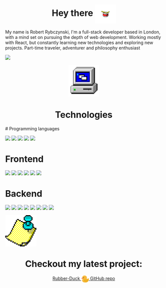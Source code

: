 
<h1 align="center">Hey there <img src="./images/drum.webp"/ align="center" width="66"></h1>

My name is Robert Rybczynski, I'm a full-stack developer based in London, with a mind set on pursuing the depth of web development. Working mostly with React, but constantly learning new technologies and exploring new projects. Part-time traveler, adventurer and philosophy enthusiast

<a href="https://www.linkedin.com/in/robert-rybczynski-a86187a0/"><img src="https://img.shields.io/badge/LinkedIn-0077B5?style=for-the-badge&logo=linkedin&logoColor=white"></img></a>


<div align="center">
<img src="./images/techno.gif" width="100"/>
  <h1>Technologies</h1>
    </div>
# Programming languages
  <p><img src="https://img.shields.io/badge/JavaScript-323330?style=for-the-badge&logo=javascript&logoColor=F7DF1E" />
  <img src="https://img.shields.io/badge/TypeScript-007ACC?style=for-the-badge&logo=typescript&logoColor=white" />
  <img src="https://img.shields.io/badge/CSS3-1572B6?style=for-the-badge&logo=css3&logoColor=white" />
  <img src="https://img.shields.io/badge/Python-FFD43B?style=for-the-badge&logo=python&logoColor=blue" />
  <img src="https://img.shields.io/badge/Node.js-339933?style=for-the-badge&logo=nodedotjs&logoColor=white" /> </p>
    
# Frontend
  <p><img src="https://img.shields.io/badge/React-20232A?style=for-the-badge&logo=react&logoColor=61DAFB"/>
  <img src="https://img.shields.io/badge/Angular-DD0031?style=for-the-badge&logo=angular&logoColor=white" />
  <img src="https://img.shields.io/badge/Capacitor-119EFF?style=for-the-badge&logo=Capacitor&logoColor=white" />
  <img src="https://img.shields.io/badge/jQuery-0769AD?style=for-the-badge&logo=jquery&logoColor=white" />
  <img src="https://img.shields.io/badge/react%20zustand-%2320232a.svg?style=for-the-badge&logo=react&logoColor=%2361DAFB)" />
  <img src="https://img.shields.io/badge/Sass-CC6699?style=for-the-badge&logo=sass&logoColor=white" /> </p>
  
# Backend
  <p><img src="https://img.shields.io/badge/Express.js-000000?style=for-the-badge&logo=express&logoColor=white" />
  <img src="https://img.shields.io/badge/MongoDB-4EA94B?style=for-the-badge&logo=mongodb&logoColor=white" />
  <img src="https://img.shields.io/badge/PostgreSQL-316192?style=for-the-badge&logo=postgresql&logoColor=white" />
  <img src="https://img.shields.io/badge/GraphQl-E10098?style=for-the-badge&logo=graphql&logoColor=white" />
  <img src="https://img.shields.io/badge/firebase-ffca28?style=for-the-badge&logo=firebase&logoColor=black" />
  <img src="	https://img.shields.io/badge/Flask-000000?style=for-the-badge&logo=flask&logoColor=white" />
  <img src="https://img.shields.io/badge/koa-EEEEEE?style=for-the-badge&logo=koa&logoColor=000000" />
  <img src="https://img.shields.io/badge/Mocha-8D6748?style=for-the-badge&logo=Mocha&logoColor=white" /></p>




<img src="./images/pin.png" width="100" align="center"/>


<h1 align="center">Checkout my latest project: </h1>
<div align="center">
<a href="https://rubberduckit.netlify.app/" align="center"> Rubber-Duck <img src="./images/favicon.ico" width="25"/ align="center"> <a href="https://github.com/Rob4ert/Rubber-Duck" align="center">GitHub repo</a></a>
  </div>

